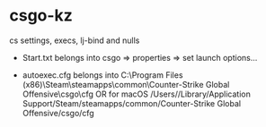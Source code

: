 # csgo-kz
cs settings, execs, lj-bind and nulls

- Start.txt belongs into csgo => properties => set launch options...

- autoexec.cfg belongs into C:\Program Files (x86)\Steam\steamapps\common\Counter-Strike Global Offensive\csgo\cfg OR for macOS /Users/<YourUserName>/Library/Application Support/Steam/steamapps/common/Counter-Strike Global Offensive/csgo/cfg

